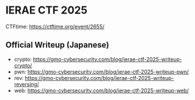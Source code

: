 # IERAE CTF 2025

CTFtime: https://ctftime.org/event/2655/

## Official Writeup (Japanese)

- crypto: https://gmo-cybersecurity.com/blog/ierae-ctf-2025-writeup-crypto/
- pwn: https://gmo-cybersecurity.com/blog/ierae-ctf-2025-writeup-pwn/
- rev: https://gmo-cybersecurity.com/blog/ierae-ctf-2025-writeup-reversing/
- web: https://gmo-cybersecurity.com/blog/ierae-ctf-2025-writeup-web/
